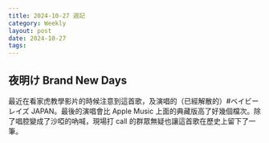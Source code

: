 ```yaml
---
title: 2024-10-27 週記
category: Weekly
layout: post
date: 2024-10-27
tags:
---
```



## 夜明け Brand New Days

最近在看家虎教學影片的時候注意到這首歌，及演唱的（已經解散的）#ベイビーレイズ JAPAN。最後的演唱會比 Apple Music 上面的典藏版高了好幾個檔次。除了唱腔變成了沙啞的吶喊，現場打 call 的群眾無疑也讓這首歌在歷史上留下了一筆。

